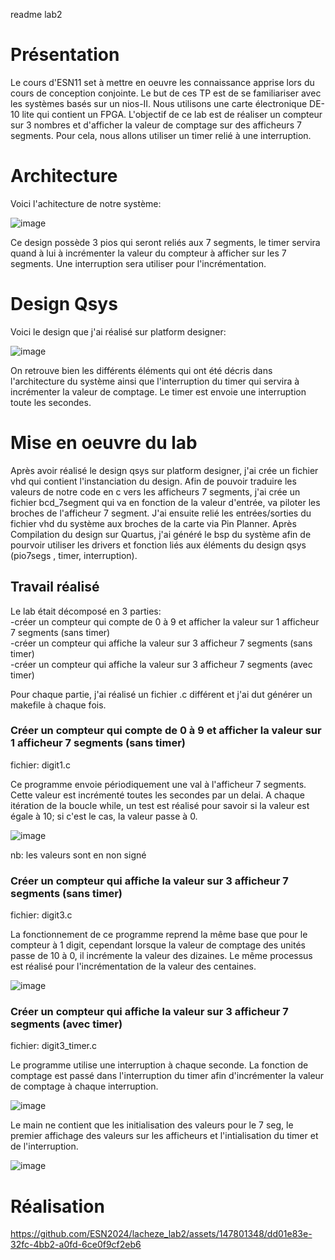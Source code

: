 readme lab2

# Présentation
Le cours d'ESN11 set à mettre en oeuvre les connaissance apprise lors du cours de conception conjointe. Le but de ces TP est de se familiariser avec les systèmes basés sur un nios-II. Nous utilisons une carte électronique DE-10 lite qui contient un FPGA. L'objectif de ce lab est de réaliser un compteur sur 3 nombres et d'afficher la valeur de comptage sur des afficheurs 7 segments. Pour cela, nous allons utiliser un timer relié à une interruption. 

# Architecture
Voici l'achitecture de notre système:

![image](https://github.com/ESN2024/lacheze_lab2/assets/147801348/0e5c5e0d-30bb-4dd6-b01c-c66722486693)


Ce design possède 3 pios qui seront reliés aux 7 segments, le timer servira quand à lui à incrémenter la valeur du compteur à afficher sur les 7 segments. Une interruption sera utiliser pour l'incrémentation.

# Design Qsys
Voici le design que j'ai réalisé sur platform designer:

![image](https://github.com/ESN2024/lacheze_lab2/assets/147801348/67e5c314-3897-4f5d-aebb-3798ad965cbe)

On retrouve bien les différents éléments qui ont été décris dans l'architecture du système ainsi que l'interruption du timer qui servira à incrémenter la valeur de comptage. Le timer est envoie une interruption toute les secondes.

# Mise en oeuvre du lab
Après avoir réalisé le design qsys sur platform designer, j'ai crée un fichier vhd qui contient l'instanciation du design. Afin de pouvoir traduire les valeurs de notre code en c vers les afficheurs 7 segments, j'ai crée un fichier bcd_7segment qui va en fonction de la valeur d'entrée, va piloter les broches de l'afficheur 7 segment. J'ai ensuite relié les entrées/sorties du fichier vhd du système aux broches de la carte via Pin Planner. Après Compilation du design sur Quartus, j'ai généré le bsp du système afin de pourvoir utiliser les drivers et fonction liés aux éléments du design qsys (pio7segs , timer, interruption).

## Travail réalisé
Le lab était décomposé en 3 parties:  
-créer un compteur qui compte de 0 à 9 et afficher la valeur sur 1 afficheur 7 segments (sans timer)  
-créer un compteur qui affiche la valeur sur 3 afficheur 7 segments (sans timer)  
-créer un compteur qui affiche la valeur sur 3 afficheur 7 segments (avec timer)  

Pour chaque partie, j'ai réalisé un fichier .c différent et j'ai dut générer un makefile à chaque fois.

### Créer un compteur qui compte de 0 à 9 et afficher la valeur sur 1 afficheur 7 segments (sans timer)

fichier: digit1.c

Ce programme envoie périodiquement une val à l'afficheur 7 segments. Cette valeur est incrémenté toutes les secondes par un delai. A chaque itération de la boucle while, un test est réalisé pour savoir si la valeur est égale à 10; si c'est le cas, la valeur passe à 0.

![image](https://github.com/ESN2024/lacheze_lab2/assets/147801348/4d1747f3-a1cb-4ba1-8b1b-bf9744ffe005)

nb: les valeurs sont en non signé

### Créer un compteur qui affiche la valeur sur 3 afficheur 7 segments (sans timer)

fichier: digit3.c

La fonctionnement de ce programme reprend la même base que pour le compteur à 1 digit, cependant lorsque la valeur de comptage des unités passe de 10 à 0, il incrémente la valeur des dizaines. Le même processus est réalisé pour l'incrémentation de la valeur des centaines.

![image](https://github.com/ESN2024/lacheze_lab2/assets/147801348/305d0162-9b92-473f-888b-63fa1965cf30)

### Créer un compteur qui affiche la valeur sur 3 afficheur 7 segments (avec timer)

fichier: digit3_timer.c

Le programme utilise une interruption à chaque seconde. La fonction de comptage est passé dans l'interruption du timer afin d'incrémenter la valeur de comptage à chaque interruption.

![image](https://github.com/ESN2024/lacheze_lab2/assets/147801348/ca6a7dd0-5420-45e4-a251-340af3b92a71)

Le main ne contient que les initialisation des valeurs pour le 7 seg, le premier affichage des valeurs sur les afficheurs et l'intialisation du timer et de l'interruption.

![image](https://github.com/ESN2024/lacheze_lab2/assets/147801348/d5f7e733-17db-4888-aabd-cd536a8f0df7)

# Réalisation


https://github.com/ESN2024/lacheze_lab2/assets/147801348/dd01e83e-32fc-4bb2-a0fd-6ce0f9cf2eb6
